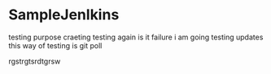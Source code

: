 # SampleJenlkins
testing purpose craeting
testing again is it failure i am going
testing updates
this way of testing is git poll

rgstrgtsrdtgrsw

